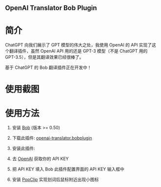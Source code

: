 OpenAI Translator Bob Plugin
----------------------------

# 简介

ChatGPT 向我们展示了 GPT 模型的伟大之处，我使用 OpenAI 的 API 实现了这个翻译插件，虽然 OpenAI API 用的还是 GPT-3 模型（不是 ChatGPT 用的 GPT-3.5），但是其翻译效果已经很棒了。

基于 ChatGPT 的 Bob 翻译插件正在开发中！

# 使用截图


# 使用方法

1. 安装 [Bob](https://bobtranslate.com/guide/#%E5%AE%89%E8%A3%85) (版本 >= 0.50)
2. 下载此插件: [openai-translator.bobplugin](https://github.com/yetone/bob-plugin-openai-translator/releases)
3. 安装此插件:

4. 去 [OpenAI](https://platform.openai.com/account/api-keys) 获取你的 API KEY
5. 把 API KEY 填入 Bob 此插件配置界面的 API KEY
 输入框中

6. 安装 [PopClip](https://bobtranslate.com/guide/integration/popclip.html) 实现划词后鼠标附近出现小图标
